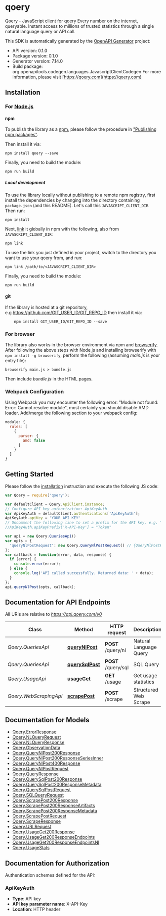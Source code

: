 # qoery

Qoery - JavaScript client for qoery
Every number on the internet, queryable. Instant access to millions of trusted statistics through a single natural language query or API call.

This SDK is automatically generated by the [OpenAPI Generator](https://openapi-generator.tech) project:

- API version: 0.1.0
- Package version: 0.1.0
- Generator version: 7.14.0
- Build package: org.openapitools.codegen.languages.JavascriptClientCodegen
For more information, please visit [https://qoery.com](https://qoery.com)

## Installation

### For [Node.js](https://nodejs.org/)

#### npm

To publish the library as a [npm](https://www.npmjs.com/), please follow the procedure in ["Publishing npm packages"](https://docs.npmjs.com/getting-started/publishing-npm-packages).

Then install it via:

```shell
npm install qoery --save
```

Finally, you need to build the module:

```shell
npm run build
```

##### Local development

To use the library locally without publishing to a remote npm registry, first install the dependencies by changing into the directory containing `package.json` (and this README). Let's call this `JAVASCRIPT_CLIENT_DIR`. Then run:

```shell
npm install
```

Next, [link](https://docs.npmjs.com/cli/link) it globally in npm with the following, also from `JAVASCRIPT_CLIENT_DIR`:

```shell
npm link
```

To use the link you just defined in your project, switch to the directory you want to use your qoery from, and run:

```shell
npm link /path/to/<JAVASCRIPT_CLIENT_DIR>
```

Finally, you need to build the module:

```shell
npm run build
```

#### git

If the library is hosted at a git repository, e.g.https://github.com/GIT_USER_ID/GIT_REPO_ID
then install it via:

```shell
    npm install GIT_USER_ID/GIT_REPO_ID --save
```

### For browser

The library also works in the browser environment via npm and [browserify](http://browserify.org/). After following
the above steps with Node.js and installing browserify with `npm install -g browserify`,
perform the following (assuming *main.js* is your entry file):

```shell
browserify main.js > bundle.js
```

Then include *bundle.js* in the HTML pages.

### Webpack Configuration

Using Webpack you may encounter the following error: "Module not found: Error:
Cannot resolve module", most certainly you should disable AMD loader. Add/merge
the following section to your webpack config:

```javascript
module: {
  rules: [
    {
      parser: {
        amd: false
      }
    }
  ]
}
```

## Getting Started

Please follow the [installation](#installation) instruction and execute the following JS code:

```javascript
var Qoery = require('qoery');

var defaultClient = Qoery.ApiClient.instance;
// Configure API key authorization: ApiKeyAuth
var ApiKeyAuth = defaultClient.authentications['ApiKeyAuth'];
ApiKeyAuth.apiKey = "YOUR API KEY"
// Uncomment the following line to set a prefix for the API key, e.g. "Token" (defaults to null)
//ApiKeyAuth.apiKeyPrefix['X-API-Key'] = "Token"

var api = new Qoery.QueriesApi()
var opts = {
  'queryNlPostRequest': new Qoery.QueryNlPostRequest() // {QueryNlPostRequest} Provide JSON body or use query parameter 'query'. Body takes precedence.
};
var callback = function(error, data, response) {
  if (error) {
    console.error(error);
  } else {
    console.log('API called successfully. Returned data: ' + data);
  }
};
api.queryNlPost(opts, callback);

```

## Documentation for API Endpoints

All URIs are relative to *https://api.qoery.com/v0*

Class | Method | HTTP request | Description
------------ | ------------- | ------------- | -------------
*Qoery.QueriesApi* | [**queryNlPost**](docs/QueriesApi.md#queryNlPost) | **POST** /query/nl | Natural Language Query
*Qoery.QueriesApi* | [**querySqlPost**](docs/QueriesApi.md#querySqlPost) | **POST** /query/sql | SQL Query
*Qoery.UsageApi* | [**usageGet**](docs/UsageApi.md#usageGet) | **GET** /usage | Get usage statistics
*Qoery.WebScrapingApi* | [**scrapePost**](docs/WebScrapingApi.md#scrapePost) | **POST** /scrape | Structured Web Scrape


## Documentation for Models

 - [Qoery.ErrorResponse](docs/ErrorResponse.md)
 - [Qoery.NLQueryRequest](docs/NLQueryRequest.md)
 - [Qoery.NLQueryResponse](docs/NLQueryResponse.md)
 - [Qoery.ObservationData](docs/ObservationData.md)
 - [Qoery.QueryNlPost200Response](docs/QueryNlPost200Response.md)
 - [Qoery.QueryNlPost200ResponseSeriesInner](docs/QueryNlPost200ResponseSeriesInner.md)
 - [Qoery.QueryNlPost400Response](docs/QueryNlPost400Response.md)
 - [Qoery.QueryNlPostRequest](docs/QueryNlPostRequest.md)
 - [Qoery.QueryResponse](docs/QueryResponse.md)
 - [Qoery.QuerySqlPost200Response](docs/QuerySqlPost200Response.md)
 - [Qoery.QuerySqlPost200ResponseMetadata](docs/QuerySqlPost200ResponseMetadata.md)
 - [Qoery.QuerySqlPostRequest](docs/QuerySqlPostRequest.md)
 - [Qoery.SQLQueryRequest](docs/SQLQueryRequest.md)
 - [Qoery.ScrapePost200Response](docs/ScrapePost200Response.md)
 - [Qoery.ScrapePost200ResponseArtifacts](docs/ScrapePost200ResponseArtifacts.md)
 - [Qoery.ScrapePost200ResponseMetadata](docs/ScrapePost200ResponseMetadata.md)
 - [Qoery.ScrapePostRequest](docs/ScrapePostRequest.md)
 - [Qoery.ScrapeResponse](docs/ScrapeResponse.md)
 - [Qoery.URLRequest](docs/URLRequest.md)
 - [Qoery.UsageGet200Response](docs/UsageGet200Response.md)
 - [Qoery.UsageGet200ResponseEndpoints](docs/UsageGet200ResponseEndpoints.md)
 - [Qoery.UsageGet200ResponseEndpointsNl](docs/UsageGet200ResponseEndpointsNl.md)
 - [Qoery.UsageStats](docs/UsageStats.md)


## Documentation for Authorization


Authentication schemes defined for the API:
### ApiKeyAuth


- **Type**: API key
- **API key parameter name**: X-API-Key
- **Location**: HTTP header

